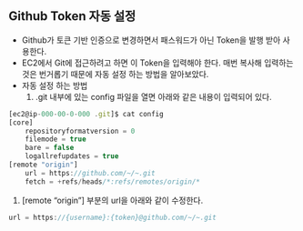 ## Github Token 자동 설정

- Github가 토큰 기반 인증으로 변경하면서 패스워드가 아닌 Token을 발행 받아 사용한다.
- EC2에서 Git에 접근하려고 하면 이 Token을 입력해야 한다. 매번 복사해 입력하는 것은 번거롭기 때문에 자동 설정 하는 방법을 알아보았다.
- 자동 설정 하는 방법
    1. .git 내부에 있는 config 파일을 열면 아래와 같은 내용이 입력되어 있다.

```jsx
[ec2@ip-000-00-0-000 .git]$ cat config
[core]
	repositoryformatversion = 0
	filemode = true
	bare = false
	logallrefupdates = true
[remote "origin"]
	url = https://github.com/~/~.git
	fetch = +refs/heads/*:refs/remotes/origin/*
```

1. [remote “origin”] 부분의 url을 아래와 같이 수정한다.

```jsx
url = https://{username}:{token}@github.com/~/~.git
```
